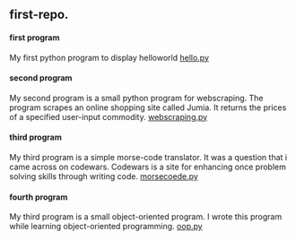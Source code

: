 ## first-repo.

#### first program
My first python program to display helloworld
[hello.py](hello.py)

#### second program
My second program is a small python program for webscraping.
The program scrapes an online shopping site called Jumia.
It returns the prices of a specified user-input commodity.
[webscraping.py](webscraping.py)

#### third program
My third program is a simple morse-code translator.
It was a question that i came across on codewars.
Codewars is a site for enhancing once problem solving skills through writing code.
[morsecoede.py](morsecode.py)

#### fourth program 
My third program is a small object-oriented program.
I wrote this program while learning object-oriented programming.
[oop.py](oop.py)
